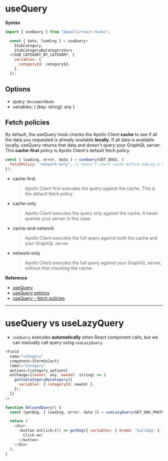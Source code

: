 # useQuery

**Syntax**

```js
import { useQuery } from "@apollo/react-hooks";

  const { data, loading } = useQuery<
    ISubCategory,
    ISubCategoryByCategoryVars
  >(SUB_CATEGORY_BY_CATEGORY, {
    variables: {
      categoryId: categoryId,
    },
  });
```

## Options

- query: `DocumentNode`
- variables: { [key: string]: any }

## Fetch policies

By default, the useQuery hook checks the Apollo Client **cache** to see if all the data you requested is already available **locally**. If all data is available locally, useQuery returns that data and doesn't query your GraphQL server. This **cache-first** policy is Apollo Client's default fetch policy.

```js
const { loading, error, data } = useQuery(GET_DOGS, {
  fetchPolicy: "network-only", // Doesn't check cache before making a network request
});
```

- cache-first

  > Apollo Client first executes the query against the cache. This is the default fetch policy.

- cache-only

  > Apollo Client executes the query only against the cache. It never queries your server in this case.

- cache-and-network

  > Apollo Client executes the full query against both the cache and your GraphQL server

- network-only
  > Apollo Client executes the full query against your GraphQL server, without first checking the cache.

**Reference**

- [useQuery](https://www.apollographql.com/docs/react/data/queries/)
- [useQuery options](https://www.apollographql.com/docs/react/api/react/hooks/#options)
- [useQuery - fetch policies](https://www.apollographql.com/docs/react/data/queries/#setting-a-fetch-policy)

<hr />

# useQuery vs useLazyQuery

- `useQuery` executes **automatically** when React component calls, but we can manually call query using `useLazyQuery`.

```js
<Field
  name="category"
  component={FormSelect}
  label="Category"
  options={category_options}
  onChange={(event: any, newVal: string) => {
    getSubCategoryByCategory({
      variables: { categoryId: newVal },
    });
  }}
/>
```

```js
function DelayedQuery() {
  const [getDog, { loading, error, data }] = useLazyQuery(GET_DOG_PHOTO);

  return (
    <div>
      <button onClick={() => getDog({ variables: { breed: "bulldog" } })}>
        Click me!
      </button>
    </div>
  );
}
```
